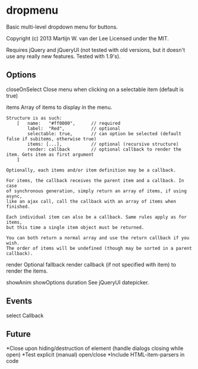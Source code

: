 dropmenu
========

Basic multi-level dropdown menu for buttons.

Copyright (c) 2013 Martijn W. van der Lee
Licensed under the MIT.

Requires jQuery and jQueryUI (not tested with old versions, but it doesn't use
any really new features. Tested with 1.9's).

Options
-------
closeOnSelect
	Close menu when clicking on a selectable item (default is true)

items
	Array of items to display in the menu.

	Structure is as such:
		[	name:	"#ff0000",		// required
			label:	"Red",			// optional
			selectable: true,		// can option be selected (default false if subitems, otherwise true)
			items: [...],			// optional (recursive structure)
			render:	callback		// optional callback to render the item. Gets item as first argument
		]

	Optionally, each items and/or item definition may be a callback.

	For items, the callback receives the parent item and a callback. In case
	of synchronous generation, simply return an array of items, if using async,
	like an ajax call, call the callback with an array of items when finished.

	Each individual item can also be a callback. Same rules apply as for items,
	but this time a single item object must be returned.

	You can both return a normal array and use the return callback if you wish.
	The order of items will be undefined (though may be sorted in a parent
	callback).

render
	Optional fallback render callback (if not specified with item) to render the items.

showAnim
showOptions
duration
	See jQueryUI datepicker.

Events
------
select
	Callback

Future
------
*Close upon hiding/destruction of element (handle dialogs closing while open)
*Test explicit (manual) open/close
*Include HTML-item-parsers in code